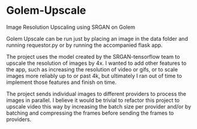 # Golem-Upscale
Image Resolution Upscaling using SRGAN on Golem

Golem Upscale can be run just by placing an image in the data folder and running requestor.py or by running the accompanied flask app.

The project uses the model created by the SRGAN-tensorflow team to upscale the resolution of images by 4x. I wanted to add other features to the app, 
such as increasing the resolution of video or gifs, or to scale images more reliably up to or past 4k, but ultimately I ran out of time to implement those features
and finish on time.

The project sends individual images to different providers to process the images in parallel. I believe it would be trivial to refactor this project 
to upscale video this way by increasing the batch size per provider and/or by batching and compressing the frames before sending the frames to providers.
